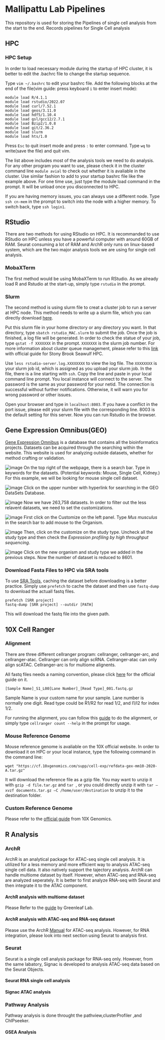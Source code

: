 # Mallipattu Lab Pipelines
This repository is used for storing the Pipelines of single cell analysis from the start to the end.  Records pipelines for Single Cell analysis
## HPC

### HPC Setup
In order to load necessary module during the startup of HPC cluster, it is better to edit the .bachrc file to change the startup sequence.

Type ```vim ~/.bashrc``` to edit your bashrc file. Add the following blocks at the end of the file(vim guide: press keyboard ```i``` to enter insert mode):
```
module load R/4.1.1
module load rstudio/2022.07
module load curl/7.52.1
module load geos/3.11.0
module load hdf5/1.10.4
module load gsl/gcc12/2.7.1
module load Bzip2/1.0.8
module load git/2.36.2
module load slurm
module load hts/1.0
```
Press ```Esc``` to quit insert mode and press ```:``` to enter command. Type ```wq``` to write(save the file) and quit vim.

The list above includes most of the analysis tools we need to do analysis. For any other program you want to use, please check it in the cluster command line ```module avial``` to check out whether it is avaliable in the cluster. Use similar fashion to add to your startup bashrc file like the example above. For one time use, just type the module load command in the prompt. It will be unload once you disconnected to HPC.

If you are having memory issues, you can always use a different node. Type ```ssh cn-mem``` in the prompt to switch into the node with a higher memory. To switch back, type ```ssh login1```.

## RStudio
There are two methods for using RStudio on HPC. It is recommanded to use RStudio on HPC unless you have a powerful computer with around 60GB of RAM. Seurat consuming a lot of RAM and ArchR only runs on linux-based system, which are the two major analysis tools we are using for single cell analysis. 

### MobaXTerm
The first method would be using MobaXTerm to run RStudio. As we already load R and Rstudio at the start-up, simply type ```rstudio``` in the prompt.

### Slurm
The second method is using slurm file to creat a cluster job to run a server at HPC node. This method needs to write up a slurm file, which you can directly download [here](slurm_files\rstudio_MACS.slurm).

Put this slurm file in your home directory or any directory you want. In that directory, type ```sbatch rstudio_MAC.slurm``` to submit the job. Once the job is finished, a log file will be generated. In order to check the statue of your job, type ```qstat -f XXXXXXX``` in the prompt. ```XXXXXXX``` is the slurm job number. For more information about cluster queue management, please refer to this [link](https://it.stonybrook.edu/help/kb/using-the-slurm-workload-manager) with official guide for Stony Brook Seawulf HPC.

Use ```less rstudio-server.log.XXXXXXXX``` to view the log file. The ```XXXXXXXX``` is your slurm job id, which is assigned as you upload your slurm job. In the file, there is a line starting with `ssh`. Copy the line and paste in your local command line prompt. You local instance will connect to the server. The password is the same as your password for your netid. The connection is successful without further notifications. Otherwise, it will warn you for wrong password or other issues.

Open your browser and type in ```localhost:8003```. If you have a conflict in the port issue, please edit your slurm file with the corresponding line. 8003 is the default setting for this server. Now you can run Rstudio in the browser.


## Gene Expression Omnibus(GEO)
[Gene Expression Omnibus](https://www.ncbi.nlm.nih.gov/geo/) is a database that contains all the bioinformatics projects. Datasets can be acquired through the searching within the website. This website is used for analyzing outside datasets, whether for method crafting or validation.

![image](Caputres/GEO_Frontpage.PNG)
On the top right of the webpage, there is a search bar. Type in keywords for the datasets. (Potential keywords: Mouse, Single Cell, Kidney.) For this example, we will be looking for mouse single cell dataset.

![image](Caputres/Searching_Example.PNG)
Click on the upper number with hyperlink for searching in the GEO DataSets Database. 

![image](Caputres/SearchResults.PNG)
Now we have 263,758 datasets. In order to filter out the less relavent datasets, we need to set the customizations. 

![image](Caputres/SearchResults_add_Mus.PNG)
First click on the Customize on the left panel. Type _Mus musculus_ in the search bar to add mouse to the Organism. 

![image](Caputres/SearchResults_set_study_type.PNG)
Then, click on the customize on the study type. Uncheck all the study type and then check the _Expression profiling by high throughput sequencing_.

![image](Caputres/SearchResults_filter_applied.PNG)
Click on the new organism and study type we added in the previous steps. Now the number of dataset is reduced to 8601.
### Download Fasta Files to HPC via SRA tools
To use [SRA Tools](https://github.com/ncbi/sra-tools/wiki/Download-On-Demand#downloading-data-on-demand), caching the dataset before downloading is a better practice. Simply use ```prefetch``` to cache the dataset and then use ```fastq-dump``` to download the actuall fastq files.


    prefetch [SRR project]
    fastq-dump [SRR project] --outdir [PATH]
This will download the fastq file into the given path.

## 10X Cell Ranger
### Alignment
There are three different cellranger program: cellranger, cellranger-arc, and cellranger-atac. Cellranger can only align scRNA. Cellranger-atac can only align scATAC. Cellranger-arc is for multiome alignents.

All fastq files needs a naming convention, please click [here](https://support.10xgenomics.com/single-cell-gene-expression/software/pipelines/latest/using/fastq-input) for the official guide on it.

    [Sample Name]_S1_L00[Lane Number]_[Read Type]_001.fastq.gz

Sample Name is your custom name for your sample.
Lane number is normally one digit.
Read type could be R1/R2 for read 1/2, and I1/I2 for index 1/2.

For running the alignment, you can follow this [guide](https://support.10xgenomics.com/single-cell-gene-expression/software/pipelines/latest/using/tutorial_ct) to do the alignment, or simply type ```cellranger count --help``` in the prompt for usage.

### Mouse Reference Genome
Mouse reference genome is avaliable on the 10X official website. In order to download it on HPC or your local instance, type the following command in the command line:

    wget "https://cf.10xgenomics.com/supp/cell-exp/refdata-gex-mm10-2020-A.tar.gz"

It will download the reference file as a gzip file. You may want to unzip it with ```gzip -d file.tar.gz``` and ```tar ```, or you could directly unzip it with ```tar –xvzf documents.tar.gz –C /home/user/destination``` to unzip it to the destination folder.


### Custom Reference Genome
Please refer to the [official guide](https://support.10xgenomics.com/single-cell-gene-expression/software/pipelines/latest/using/tutorial_mr) from 10X Genomics.

## R Analysis
### ArchR
ArchR is an analytical package for ATAC-seq single cell analysis. It is utilized for a less memory and more efficient way to analysis ATAC-seq single cell data. It also natively support the tajectory analysis. ArchR can handle multiome dataset by itself. However, when ATAC-seq and RNA-seq are analyzed seperately. It is better to first analyze RNA-seq with Seurat and then integrate it to the ATAC component.
#### ArchR analysis with multiome dataset

Please Refer to the [guide](https://greenleaflab.github.io/ArchR_2020/Ex-Analyze-Multiome.html) by Greenleaf Lab.

#### ArchR analysis with ATAC-seq and RNA-seq dataset
Please use the ArchR [Manual](https://www.archrproject.com/bookdown/index.html) for ATAC-seq analysis. However, for RNA integration, please look into next section using Seurat to analysis first.

### Seurat
Seurat is a single cell analysis package for RNA-seq only. However, from the same labatory, Signac is developed to analysis ATAC-seq data based on the Seurat Objects.

#### Seurat RNA single cell analysis

#### Signac ATAC analysis

### Pathway Analysis
Pathway analysis is done throught the pathview,clusterProfiler ,and ChIPseeker. 
#### GSEA Analysis 